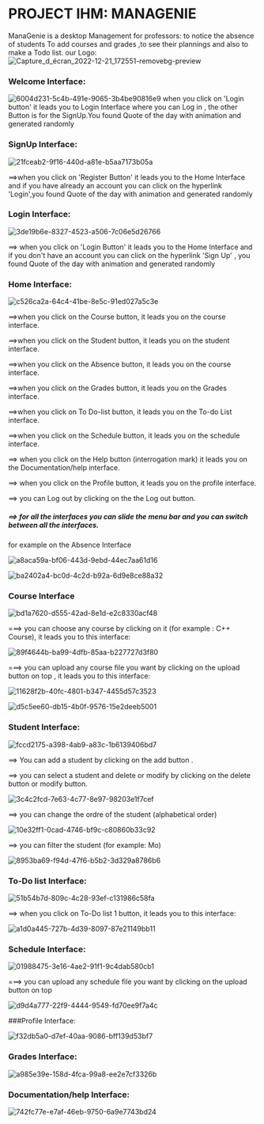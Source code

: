 # PROJECT IHM: MANAGENIE
ManaGenie is a desktop  Management for professors: to notice the absence of students To add courses and grades ,to see their plannings and also to make a Todo list.
 our Logo:
 ![Capture_d_écran_2022-12-21_172551-removebg-preview](https://user-images.githubusercontent.com/87017143/215352576-bb1a8fcc-8909-47a3-95ad-43043d566104.png)

### Welcome Interface:
![6004d231-5c4b-491e-9065-3b4be90816e9](https://user-images.githubusercontent.com/87017143/215352708-5bd18f3a-cda7-4203-8844-01178b3dfa64.jpg)
 when you click on 'Login button' it leads you to Login Interface  where you can Log in , the other Button is for the SignUp.You found Quote of the day with animation and generated randomly
 
 ### SignUp Interface:
 
 ![21fceab2-9f16-440d-a81e-b5aa7173b05a](https://user-images.githubusercontent.com/87017143/215352854-cd105cdc-0f4b-4738-9fdc-ba45915c2919.jpg)
 
==>when you click on 'Register Button' it leads you to the Home Interface and if you have already an account you can click on the hyperlink 'Login',you found Quote of the day with animation and generated randomly
 
 ### Login Interface:
 
 ![3de19b6e-8327-4523-a506-7c06e5d26766](https://user-images.githubusercontent.com/87017143/215352828-520c0549-9bbd-4696-9810-98b7207fc317.jpg)
 
==> when you click on 'Login Button' it leads you to the Home Interface and if you don't have  an account you can click on the hyperlink 'Sign Up' , you found Quote of the day with animation and generated randomly


### Home Interface:

![c526ca2a-64c4-41be-8e5c-91ed027a5c3e](https://user-images.githubusercontent.com/87017143/215353202-e27f4051-36c3-4ad4-a078-8fb18819c2cb.jpg)

==>when you click on the Course button, it leads you on the course interface.

==>when you click on the Student button, it leads you on the student interface.

==>when you click on the Absence button, it leads you on the course interface.

==>when you click on the Grades button, it leads you on the Grades interface.

==>when you click on To Do-list button, it leads you on the To-do List interface.

==>when you click on the Schedule button, it leads you on the schedule interface.

==> when you click on the Help button (interrogation mark) it leads you on the Documentation/help interface.

==> when you click on the Profile button, it leads you on the profile interface.

==> you can Log out by clicking on the the Log out button.
##### ==> for all the interfaces you can slide the menu bar and you can switch between all the interfaces.

for example on the Absence Interface

![a8aca59a-bf06-443d-9ebd-44ec7aa61d16](https://user-images.githubusercontent.com/87017143/215353651-66e5dd92-2d62-4a4d-8db6-6eb660b34854.jpg)

![ba2402a4-bc0d-4c2d-b92a-6d9e8ce88a32](https://user-images.githubusercontent.com/87017143/215353657-008468e2-de34-4087-865d-346763562163.jpg)

### Course Interface

![bd1a7620-d555-42ad-8e1d-e2c8330acf48](https://user-images.githubusercontent.com/87017143/215353745-b0eaceba-2b6f-4f17-97eb-c3ab201a18f7.jpg)

===> you can choose any course by clicking on it (for example : C++ Course), it leads you to this interface:


![89f4644b-ba99-4dfb-85aa-b227727d3f80](https://user-images.githubusercontent.com/87017143/215353834-8051e04c-1518-4dd1-800e-baf9bfc22661.jpg)

===> you can upload any course file you want by clicking on the upload button on top , it leads you to this interface:

![11628f2b-40fc-4801-b347-4455d57c3523](https://user-images.githubusercontent.com/87017143/215353973-5db1e6fa-e46a-47be-92c3-51cfdb2f4035.jpg)


![d5c5ee60-db15-4b0f-9576-15e2deeb5001](https://user-images.githubusercontent.com/87017143/215353993-656792bf-5d59-421d-bf54-4726e757434e.jpg)

### Student Interface:
![fccd2175-a398-4ab9-a83c-1b6139406bd7](https://user-images.githubusercontent.com/87017143/215354053-21dcfcc5-2eae-4ae6-841e-8214db9187ba.jpg)
 
 ==> You can add a student by clicking on the add button .
 
 ==> you can select a student and delete or modify by clicking on the delete button or modify button.
 
 ![3c4c2fcd-7e63-4c77-8e97-98203e1f7cef](https://user-images.githubusercontent.com/87017143/215354306-738e8684-223a-46d9-aec2-909ef05b6c8b.jpg)

 
 ==> you can change the ordre of the student (alphabetical order)
 
![10e32ff1-0cad-4746-bf9c-c80860b33c92](https://user-images.githubusercontent.com/87017143/215354312-69035577-8785-41e8-9dac-607c576d2bf0.jpg)

==> you can filter the student (for example: Mo)

![8953ba69-f94d-47f6-b5b2-3d329a8786b6](https://user-images.githubusercontent.com/87017143/215354498-c8560bf5-11ac-40ab-ba50-bf5ffa0b4d05.jpg)


### To-Do list Interface:

![51b54b7d-809c-4c28-93ef-c131986c58fa](https://user-images.githubusercontent.com/87017143/215354388-4c812c16-2380-42b1-b6c6-1ded98c68061.jpg)

==> when you click on To-Do list 1 button, it leads you to this interface:

![a1d0a445-727b-4d39-8097-87e21149bb11](https://user-images.githubusercontent.com/87017143/215354478-eb289bb9-0067-47e5-9e20-794476dac71a.jpg)

### Schedule Interface:

![01988475-3e16-4ae2-91f1-9c4dab580cb1](https://user-images.githubusercontent.com/87017143/215354579-7a686746-3c8f-4635-b1af-8daa045b6e60.jpg)
 
===> you can upload any schedule file you want by clicking on the upload button on top 

![d9d4a777-22f9-4444-9549-fd70ee9f7a4c](https://user-images.githubusercontent.com/87017143/215354605-609380c6-56f8-4fdd-aa77-28515ee02b4c.jpg)

###Profile Interface:

![f32db5a0-d7ef-40aa-9086-bff139d53bf7](https://user-images.githubusercontent.com/87017143/215354694-c40b83bc-eaa4-4ade-b8cb-ffec750b2387.jpg)

### Grades Interface:
![a985e39e-158d-4fca-99a8-ee2e7cf3326b](https://user-images.githubusercontent.com/87017143/215354617-90b1d2aa-3f53-47b1-a827-678fce48ba3d.jpg)

### Documentation/help Interface:

![742fc77e-e7af-46eb-9750-6a9e7743bd24](https://user-images.githubusercontent.com/87017143/215354668-339848f4-4e69-4cd0-950e-532401580bae.jpg)






